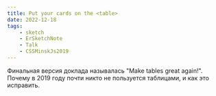 ```yaml
---
title: Put your cards on the <table>
date: 2022-12-18
tags:
    - sketch
    - ErSketchNote
    - Talk
    - CSSMinskJs2019
---
```


Финальная версия доклада называлась "Make tables great again!". Почему в 2019 году почти никто не пользуется таблицами, и как это исправить.
